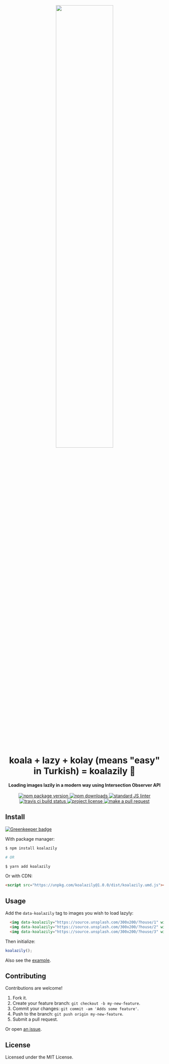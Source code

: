 <div align="center">
  <img width="60%" src="https://media.giphy.com/media/GiwTarPTh3tG8/giphy.gif" alt=""/>
</div>
<h1 align="center">
  koala + lazy + kolay (means "easy" in Turkish) = koalazily 🐨
</h1>
<div align="center">
  <strong>Loading images lazily in a modern way using Intersection Observer API</strong>
</div>
<br>
<div align="center">
  <a href="https://npmjs.org/package/koalazily">
    <img src="https://img.shields.io/npm/v/koalazily.svg?style=flat-square" alt="npm package version" />
  </a>
  <a href="https://npmjs.org/package/koalazily">
  <img src="https://img.shields.io/npm/dm/koalazily.svg?style=flat-square" alt="npm downloads" />
  </a>
  <a href="https://github.com/feross/standard">
    <img src="https://img.shields.io/badge/code%20style-standard-brightgreen.svg?style=flat-square" alt="standard JS linter" />
  </a>
  </a>
  <a href="https://travis-ci.org/suyalcinkaya/koalazily">
    <img src="https://img.shields.io/travis/suyalcinkaya/koalazily.svg?style=flat-square" alt="travis ci build status" />
  </a>
  <a href="https://github.com/suyalcinkaya/koalazily/blob/master/LICENSE">
    <img src="https://img.shields.io/npm/l/koalazily.svg?style=flat-square" alt="project license" />
  </a>
  <a href="http://makeapullrequest.com">
    <img src="https://img.shields.io/badge/PRs-welcome-brightgreen.svg?style=flat-square" alt="make a pull request" />
  </a>
</div>

## Install

[![Greenkeeper badge](https://badges.greenkeeper.io/suyalcinkaya/koalazily.svg)](https://greenkeeper.io/)

With package manager:

```sh
$ npm install koalazily

# OR

$ yarn add koalazily
```

Or with CDN:

```html
<script src="https://unpkg.com/koalazily@1.0.0/dist/koalazily.umd.js"></script>
```

## Usage

Add the `data-koalazily` tag to images you wish to load lazyly:

```html
  <img data-koalazily="https://source.unsplash.com/300x200/?house/1" width="300" height="200" alt="" />
  <img data-koalazily="https://source.unsplash.com/300x200/?house/2" width="300" height="200" alt="" />
  <img data-koalazily="https://source.unsplash.com/300x200/?house/3" width="300" height="200" alt="" />
```

Then initialize:

```js
koalazily();
```

Also see the [example](example/index.html).

## Contributing

Contributions are welcome!

1.  Fork it.
2.  Create your feature branch: `git checkout -b my-new-feature`.
3.  Commit your changes: `git commit -am 'Adds some feature'`.
4.  Push to the branch: `git push origin my-new-feature`.
5.  Submit a pull request.

Or open [an issue](https://github.com/suyalcinkaya/koalazily/issues).

## License

Licensed under the MIT License.
